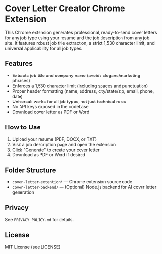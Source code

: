 # Cover Letter Creator Chrome Extension

This Chrome extension generates professional, ready-to-send cover letters for any job type using your resume and the job description from any job site. It features robust job title extraction, a strict 1,530 character limit, and universal applicability for all job types.

## Features
- Extracts job title and company name (avoids slogans/marketing phrases)
- Enforces a 1,530 character limit (including spaces and punctuation)
- Proper header formatting (name, address, city/state/zip, email, phone, date)
- Universal: works for all job types, not just technical roles
- No API keys exposed in the codebase
- Download cover letter as PDF or Word

## How to Use
1. Upload your resume (PDF, DOCX, or TXT)
2. Visit a job description page and open the extension
3. Click "Generate" to create your cover letter
4. Download as PDF or Word if desired

## Folder Structure
- `cover-letter-extention/` — Chrome extension source code
- `cover-letter-backend/` — (Optional) Node.js backend for AI cover letter generation

## Privacy
See `PRIVACY_POLICY.md` for details.

## License
MIT License (see LICENSE)
